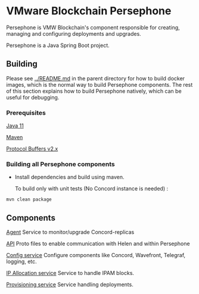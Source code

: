 # VMware Blockchain Persephone

Persephone is VMW Blockchain's component responsible for creating, managing and 
configuring deployments and upgrades.

Persephone is a Java Spring Boot project.

## Building

Please see [../README.md](README.md) in the parent directory for how
to build docker images, which is the normal way to build Persephone components. The
rest of this section explains how to build Persephone natively, which can
be useful for debugging.

### Prerequisites

[Java 11](https://www.oracle.com/technetwork/java/javase/downloads/jdk11-downloads-5066655.html)

[Maven](https://www.rosehosting.com/blog/how-to-install-maven-on-ubuntu-16-04/)

[Protocol Buffers v2.x](https://developers.google.com/protocol-buffers/docs/proto)


### Building all Persephone components

 * Install dependencies and build using maven.

   To build only with unit tests (No Concord instance is needed) :

```
mvn clean package
```


## Components
[Agent](./agent) Service to monitor/upgrade Concord-replicas

[API](./api) Proto files to enable communication with Helen and within Persephone

[Config service](./config-service) Configure components like Concord, Wavefront, Telegraf, logging, etc. 

[IP Allocation service](./ip-allocation-service) Service to handle IPAM blocks.

[Provisioning service](./provisioning-service) Service handling deployments.

